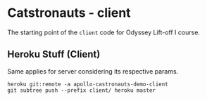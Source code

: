 # Catstronauts - client

The starting point of the `client` code for Odyssey Lift-off I course.

## Heroku Stuff (Client)

Same applies for server considering its respective params.

```
heroku git:remote -a apollo-castronauts-demo-client
git subtree push --prefix client/ heroku master
```
